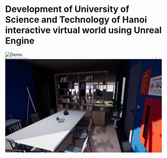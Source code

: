 # Development of University of Science and Technology of Hanoi interactive virtual world using Unreal Engine

![Demo](data-slide/giphy.gif)
![Demo](data-slide/apendix3um.png)
